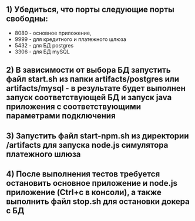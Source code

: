 ## 1)  Убедиться, что порты следующие порты свободны:
  - 8080 - основное приложение, 
  - 9999 - для кредитного и платежного шлюза
  - 5432 - для БД postgres
  - 3306 - для БД mySQL
## 2) В зависимости от выбора БД запустить файл start.sh из папки artifacts/postgres или artifacts/mysql - в результате будет выполнен запуск соответствующей БД и запуск java приложения с соответствующими параметрами подключения


## 3) Запустить файл start-npm.sh из директории /artifacts для запуска node.js симулятора платежного шлюза 
## 4) После выполнения тестов требуется остановить  основное приложение и node.js приложение (Ctrl+c в консоли), а также выполнить файл stop.sh для остановки докера с БД
  